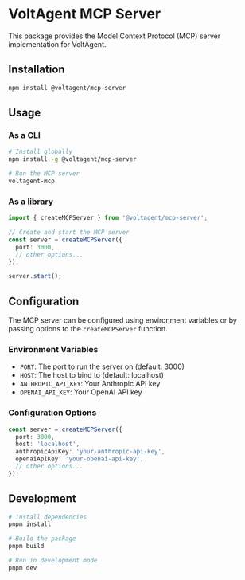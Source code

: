# VoltAgent MCP Server

This package provides the Model Context Protocol (MCP) server implementation for VoltAgent.

## Installation

```bash
npm install @voltagent/mcp-server
```

## Usage

### As a CLI

```bash
# Install globally
npm install -g @voltagent/mcp-server

# Run the MCP server
voltagent-mcp
```

### As a library

```typescript
import { createMCPServer } from '@voltagent/mcp-server';

// Create and start the MCP server
const server = createMCPServer({
  port: 3000,
  // other options...
});

server.start();
```

## Configuration

The MCP server can be configured using environment variables or by passing options to the `createMCPServer` function.

### Environment Variables

- `PORT`: The port to run the server on (default: 3000)
- `HOST`: The host to bind to (default: localhost)
- `ANTHROPIC_API_KEY`: Your Anthropic API key
- `OPENAI_API_KEY`: Your OpenAI API key

### Configuration Options

```typescript
const server = createMCPServer({
  port: 3000,
  host: 'localhost',
  anthropicApiKey: 'your-anthropic-api-key',
  openaiApiKey: 'your-openai-api-key',
  // other options...
});
```

## Development

```bash
# Install dependencies
pnpm install

# Build the package
pnpm build

# Run in development mode
pnpm dev
```

